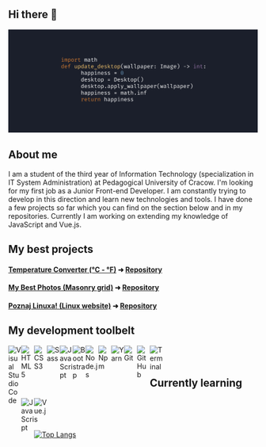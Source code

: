## Hi there 👋

<img src="https://raw.githubusercontent.com/piotrmaliga-git/piotrmaliga-git/main/img/banner.png" alt="Hello world">

## About me

I am a student of the third year of Information Technology (specialization in IT System Administration) at Pedagogical University of Cracow. I'm looking for my first job as a Junior Front-end Developer. I am constantly trying to develop in this direction and learn new technologies and tools. I have done a few projects so far which you can find on the section below and in my repositories. Currently I am working on extending my knowledge of JavaScript and Vue.js.

## My best projects

#### [Temperature Converter (°C - °F)](https://piotrmaliga-git.github.io/Temperature-Converter--Celsius-Fahrenheit/) ➜ [Repository](https://github.com/piotrmaliga-git/Temperature-Converter--Celsius-Fahrenheit)

#### [My Best Photos (Masonry grid)](https://piotrmaliga-git.github.io/My-Best-Photos--Masonry-grid/) ➜ [Repository](https://github.com/piotrmaliga-git/My-Best-Photos--Masonry-grid)

#### [Poznaj Linuxa! (Linux website)](https://piotrmaliga-git.github.io/Poznaj-Linuxa--Linux-website/) ➜ [Repository](https://github.com/piotrmaliga-git/Poznaj-Linuxa--Linux-website)

## My development toolbelt

<img align="left" alt="Visual Studio Code" width="26px" src="https://img.icons8.com/color/48/000000/visual-studio-code-2019.png" />

<img align="left" alt="HTML5" width="26px" src="https://img.icons8.com/color/48/000000/html-5--v1.png" />

<img align="left" alt="CSS3" width="26px" src="https://img.icons8.com/color/48/000000/css3.png" />

<img align="left" alt="Sass" width="26px" src="https://img.icons8.com/color/48/000000/sass.png" />

<img align="left" alt="JavaScript" width="26px" src="https://img.icons8.com/color/48/000000/javascript--v1.png"/>

<img align="left" alt="Bootstrap" width="26px" src="https://img.icons8.com/color/48/000000/bootstrap.png" />

<img align="left" alt="Node.js" width="26px" src="https://img.icons8.com/color/48/000000/nodejs.png" />

<img align="left" alt="Npm" width="26px" src="https://img.icons8.com/color/48/000000/npm.png" />

<img align="left" alt="Yarn" width="26px" src="https://pics.freeicons.io/uploads/icons/png/818873051552562364-512.png" />

<img align="left" alt="Git" width="26px" src="https://cdn3.iconfinder.com/data/icons/social-media-2169/24/social_media_social_media_logo_git-256.png" />

<img align="left" alt="GitHub" width="26px" src="https://img.icons8.com/fluency/344/github.png" />

<img align="left" alt="Terminal" width="26px" src="https://img.icons8.com/fluency/48/000000/console.png" />

<br/>
<br/>

## Currently learning

<img align="left" alt="JavaScript" width="26px" src="https://img.icons8.com/color/48/000000/javascript--v1.png"/>

<img align="left" alt="Vue.js" width="26px" src="https://img.icons8.com/external-tal-revivo-color-tal-revivo/24/000000/external-vuejs-an-open-source-javascript-framework-for-building-user-interfaces-and-single-page-applications-logo-color-tal-revivo.png" />

<br />
<br />
<br />

[![Top Langs](https://github-readme-stats.vercel.app/api/top-langs/?username=piotrmaliga-git&layout=compact&langs_count=10)](https://github.com/piotrmaliga-git/github-readme-stats)
